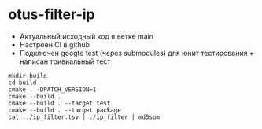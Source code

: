 # otus-filter-ip

* Актуальный исходный код в ветке main
* Настроен CI в github
* Подключен googte test (через submodules) для юнит тестирования + написан тривиальный тест

```
mkdir build
cd build
cmake . -DPATCH_VERSION=1
cmake --build .
cmake --build . --target test
cmake --build . --target package
cat ../ip_filter.tsv | ./ip_filter | md5sum
```